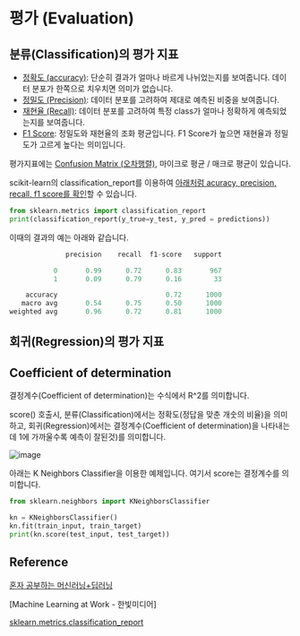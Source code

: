 # 평가 (Evaluation)

## 분류(Classification)의 평가 지표

- [정확도 (accuracy)](https://github.com/kyopark2014/ML-Algorithms/blob/main/confusion-matrix.md#accuracy): 단순히 결과가 얼마나 바르게 나뉘었는지를 보여줍니다. 데이터 분포가 한쪽으로 치우치면 의미가 없습니다. 
- [정밀도 (Precision)](https://github.com/kyopark2014/ML-Algorithms/blob/main/confusion-matrix.md#precision): 데이터 분포를 고려하여 제대로 예측된 비중을 보여줍니다.
- [재현율 (Recall)](https://github.com/kyopark2014/ML-Algorithms/blob/main/confusion-matrix.md#recall): 데이터 분포를 고려하여 특정 class가 얼마나 정확하게 예측되었는지를 보여줍니다. 
- [F1 Score](https://github.com/kyopark2014/ML-Algorithms/blob/main/confusion-matrix.md#f1-score): 정밀도와 재현율의 조화 평균입니다. F1 Score가 높으면 재현율과 정밀도가 고르게 높다는 의미입니다. 

평가지표에는 [Confusion Matrix (오차행렬)](https://github.com/kyopark2014/ML-Algorithms/blob/main/confusion-matrix.md), 마이크로 평균 / 매크로 평균이 있습니다. 

scikit-learn의 classification_report를 이용하여 [아래처럼 acuracy, precision, recall, f1 score를 확인](https://github.com/kyopark2014/ML-Algorithms/blob/main/confusion-matrix.md#classification-report)할 수 있습니다. 

```python
from sklearn.metrics import classification_report
print(classification_report(y_true=y_test, y_pred = predictions))
```

이때의 결과의 예는 아래와 같습니다. 
```python
              precision    recall  f1-score   support

           0       0.99      0.72      0.83       967
           1       0.09      0.79      0.16        33

    accuracy                           0.72      1000
   macro avg       0.54      0.75      0.50      1000
weighted avg       0.96      0.72      0.81      1000
```


## 회귀(Regression)의 평가 지표

## Coefficient of determination

결정계수(Coefficient of determination)는 수식에서 R^2를 의미합니다. 

score() 호출시, 분류(Classification)에서는 정확도(정답을 맞춘 개숫의 비율)을 의미하고, 회귀(Regression)에서는 결정계수(Coefficient of determination)을 나타내는데 1에 가까울수록 예측이 잘된것)를 의미합니다.

![image](https://user-images.githubusercontent.com/52392004/185774224-2209e555-c3ed-4d79-b5e7-d20bef381bc1.png)

아래는 K Neighbors Classifier을 이용한 예제입니다. 여기서 score는 결정계수를 의미합니다. 

```python
from sklearn.neighbors import KNeighborsClassifier

kn = KNeighborsClassifier()
kn.fit(train_input, train_target)
print(kn.score(test_input, test_target))
```

## Reference

[혼자 공부하는 머신러닝+딥러닝](https://github.com/rickiepark/hg-mldl)

[Machine Learning at Work - 한빛미디어]

[sklearn.metrics.classification_report](https://scikit-learn.org/stable/modules/generated/sklearn.metrics.classification_report.html)
